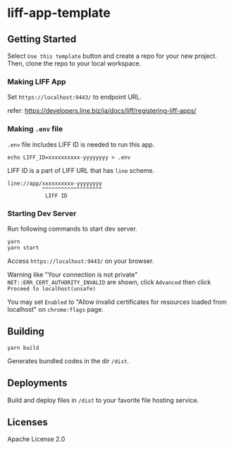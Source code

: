 # liff-app-template

## Getting Started

Select `Use this template` button and create a repo for your new project.
Then, clone the repo to your local workspace.

### Making LIFF App

Set `https://localhost:9443/` to endpoint URL.

refer: https://developers.line.biz/ja/docs/liff/registering-liff-apps/

### Making `.env` file

`.env` file includes LIFF ID is needed to run this app.

```console
echo LIFF_ID=xxxxxxxxxx-yyyyyyyy > .env
```

LIFF ID is a part of LIFF URL that has `line` scheme.

```
line://app/xxxxxxxxxx-yyyyyyyy
           ^^^^^^^^^^^^^^^^^^^
            LIFF ID
```

### Starting Dev Server

Run following commands to start dev server.

```console
yarn
yarn start
```

Access `https://localhost:9443/` on your browser.

Warning like "Your connection is not private" `NET::ERR_CERT_AUTHORITY_INVALID` are shown, click `Advanced` then click `Proceed to localhost(unsafe)`

You may set `Enabled` to "Allow invalid certificates for resources loaded from localhost" on `chrome:flags` page.

## Building

```console
yarn build
```

Generates bundled codes in the dir `/dist`.

## Deployments

Build and deploy files in `/dist` to your favorite file hosting service.

## Licenses

Apache License 2.0
